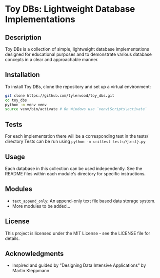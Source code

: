 # Toy DBs: Lightweight Database Implementations

## Description
Toy DBs is a collection of simple, lightweight database implementations designed for educational purposes and to demonstrate various database concepts in a clear and approachable manner.

## Installation
To install Toy DBs, clone the repository and set up a virtual environment:

```bash
git clone https://github.com/tylerwood/toy_dbs.git
cd toy_dbs
python -m venv venv
source venv/bin/activate # On Windows use `venv\Scripts\activate`
```

## Tests
For each implementation there will be a corresponding test in the tests/ directory
Tests can be run using
```python -m unittest tests/{test}.py```


## Usage
Each database in this collection can be used independently. See the README files within each module's directory for specific instructions.

## Modules
- `text_append_only`: An append-only text file based data storage system.
- More modules to be added...

## License
This project is licensed under the MIT License - see the LICENSE file for details.

## Acknowledgments
- Inspired and guided by "Designing Data Intensive Applications" by Martin Kleppmann 

